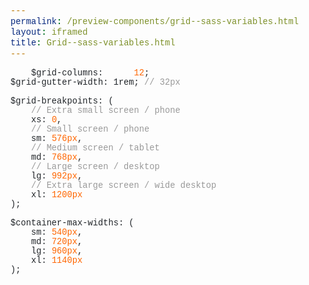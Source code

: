 ```yaml
--- 
permalink: /preview-components/grid--sass-variables.html
layout: iframed 
title: Grid--sass-variables.html
---
```

<pre>
    <code>$grid-columns:      <span class="m">12</span>;
$grid-gutter-width: 1rem; <span class="cl">// 32px</span>

$grid-breakpoints: (
    <span class="cl">// Extra small screen / phone</span>
    xs: <span class="m">0</span>,
    <span class="cl">// Small screen / phone</span>
    sm: <span class="m">576px</span>,
    <span class="cl">// Medium screen / tablet</span>
    md: <span class="m">768px</span>,
    <span class="cl">// Large screen / desktop</span>
    lg: <span class="m">992px</span>,
    <span class="cl">// Extra large screen / wide desktop</span>
    xl: <span class="m">1200px</span>
);

$container-max-widths: (
    sm: <span class="m">540px</span>,
    md: <span class="m">720px</span>,
    lg: <span class="m">960px</span>,
    xl: <span class="m">1140px</span>
);</code>
</pre>

<style>
    pre {
        display: block;
        padding: 0;
        margin-top: 0;
        margin-bottom: 0;
        background-color: transparent;
        border: 0;
        font-family: SFMono-Regular, Menlo, Monaco, Consolas, "Liberation Mono", "Courier New", monospace;
        font-size: 98%;
        color: #212529;
    }

    code {
        padding: 0;
        background-color: transparent;
        border-radius: 0;
        font-family: inherit;
        font-size: inherit;
        color: inherit;
    }

    .cl {
        color: #999;
    }

    .m {
        color: #f60;
    }
</style>
